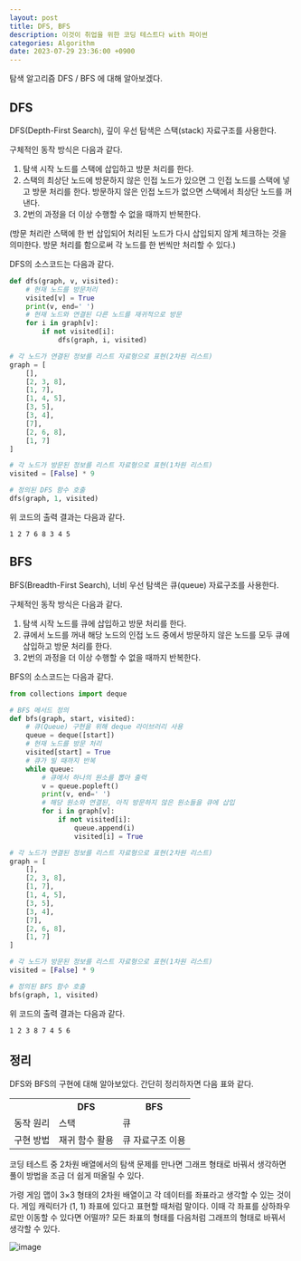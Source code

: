 ```yaml
---
layout: post
title: DFS, BFS
description: 이것이 취업을 위한 코딩 테스트다 with 파이썬
categories: Algorithm
date: 2023-07-29 23:36:00 +0900
---
```

탐색 알고리즘 DFS / BFS 에 대해 알아보겠다.


## DFS

DFS(Depth-First Search), 깊이 우선 탐색은 스택(stack) 자료구조를 사용한다.

구체적인 동작 방식은 다음과 같다.

1. 탐색 시작 노드를 스택에 삽입하고 방문 처리를 한다.
2. 스택의 최상단 노드에 방문하지 않은 인접 노드가 있으면 그 인접 노드를 스택에 넣고 방문 처리를 한다. 방문하지 않은 인접 노드가 없으면 스택에서 최상단 노드를 꺼낸다.
3. 2번의 과정을 더 이상 수행할 수 없을 때까지 반복한다.

(방문 처리란 스택에 한 번 삽입되어 처리된 노드가 다시 삽입되지 않게 체크하는 것을 의미한다. 방문 처리를 함으로써 각 노드를 한 번씩만 처리할 수 있다.)

DFS의 소스코드는 다음과 같다.

```python
def dfs(graph, v, visited):
    # 현재 노드를 방문처리
    visited[v] = True
    print(v, end=' ')
    # 현재 노드와 연결된 다른 노드를 재귀적으로 방문
    for i in graph[v]:
        if not visited[i]:
            dfs(graph, i, visited)

# 각 노드가 연결된 정보를 리스트 자료형으로 표현(2차원 리스트)
graph = [
    [],
    [2, 3, 8],
    [1, 7],
    [1, 4, 5],
    [3, 5],
    [3, 4],
    [7],
    [2, 6, 8],
    [1, 7]
]

# 각 노드가 방문된 정보를 리스트 자료형으로 표현(1차원 리스트)
visited = [False] * 9

# 정의된 DFS 함수 호출
dfs(graph, 1, visited)
```

위 코드의 출력 결과는 다음과 같다.

```
1 2 7 6 8 3 4 5
```


## BFS

BFS(Breadth-First Search), 너비 우선 탐색은 큐(queue) 자료구조를 사용한다.

구체적인 동작 방식은 다음과 같다.

1. 탐색 시작 노드를 큐에 삽입하고 방문 처리를 한다.
2. 큐에서 노드를 꺼내 해당 노드의 인접 노드 중에서 방문하지 않은 노드를 모두 큐에 삽입하고 방문 처리를 한다.
3. 2번의 과정을 더 이상 수행할 수 없을 때까지 반복한다.

BFS의 소스코드는 다음과 같다.

```python
from collections import deque

# BFS 메서드 정의
def bfs(graph, start, visited):
    # 큐(Queue) 구현을 위해 deque 라이브러리 사용
    queue = deque([start])
    # 현재 노드를 방문 처리
    visited[start] = True
    # 큐가 빌 때까지 반복
    while queue:
        # 큐에서 하나의 원소를 뽑아 출력
        v = queue.popleft()
        print(v, end=' ')
        # 해당 원소와 연결된, 아직 방문하지 않은 원소들을 큐에 삽입
        for i in graph[v]:
            if not visited[i]:
                queue.append(i)
                visited[i] = True

# 각 노드가 연결된 정보를 리스트 자료형으로 표현(2차원 리스트)
graph = [
    [],
    [2, 3, 8],
    [1, 7],
    [1, 4, 5],
    [3, 5],
    [3, 4],
    [7],
    [2, 6, 8],
    [1, 7]
]

# 각 노드가 방문된 정보를 리스트 자료형으로 표현(1차원 리스트)
visited = [False] * 9

# 정의된 BFS 함수 호출
bfs(graph, 1, visited)
```

위 코드의 출력 결과는 다음과 같다.

```
1 2 3 8 7 4 5 6
```


## 정리

DFS와 BFS의 구현에 대해 알아보았다. 간단히 정리하자면 다음 표와 같다.

<table>
    <tr>
        <th></th>
        <th>DFS</th>
        <th>BFS</th>
    </tr>
    <tr>
        <td>동작 원리</td>
        <td>스택</td>
        <td>큐</td>
    </tr>
    <tr>
        <td>구현 방법</td>
        <td>재귀 함수 활용</td>
        <td>큐 자료구조 이용</td>
    </tr>
</table>

코딩 테스트 중 2차원 배열에서의 탐색 문제를 만나면 그래프 형태로 바꿔서 생각하면 풀이 방법을 조금 더 쉽게 떠올릴 수 있다.

가령 게임 맵이 3×3 형태의 2차원 배열이고 각 데이터를 좌표라고 생각할 수 있는 것이다. 게임 캐릭터가 (1, 1) 좌표에 있다고 표현할 때처럼 말이다. 이때 각 좌표를 상하좌우로만 이동할 수 있다면 어떨까? 모든 좌표의 형태를 다음처럼 그래프의 형태로 바꿔서 생각할 수 있다.

![image](https://github.com/johnkdk609/johnkdk609.github.io/assets/88493727/0863b745-47c9-4824-acd3-375e342a996d)